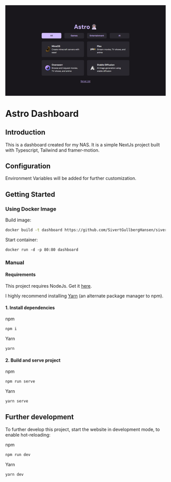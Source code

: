 <img src="assets/preview.png" align="center" alt="Preview of website" />

# Astro Dashboard

## Introduction

This is a dashboard created for my NAS. It is a simple NextJs project built with Typescript, Tailwind and framer-motion.

## Configuration

Environment Variables will be added for further customization.

## Getting Started

### Using Docker Image

Build image:

```bash
docker build -t dashboard https://github.com/SivertGullbergHansen/sivert-unraid-dashboard.git#main
```

Start container:

```docker
docker run -d -p 80:80 dashboard
```

### Manual

#### Requirements

This project requires NodeJs. Get it [here](https://nodejs.org/en/download/).

I highly recommend installing [Yarn](https://yarnpkg.com/getting-started/install) (an alternate package manager to npm).


#### 1. Install dependencies

npm

```bash
npm i
```

Yarn

```bash
yarn
```

#### 2. Build and serve project

npm

```bash
npm run serve
```

Yarn

```bash
yarn serve
```

## Further development

To further develop this project, start the website in development mode, to enable hot-reloading:

npm

```bash
npm run dev
```

Yarn

```bash
yarn dev
```
